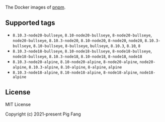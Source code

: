 The Docker images of [pnpm](https://pnpm.io).

## Supported tags

- `8.10.3-node20-bullseye`, `8.10-node20-bullseye`, `8-node20-bullseye`, `node20-bullseye`, `8.10.3-node20`, `8.10-node20`, `8-node20`, `node20`, `8.10.3-bullseye`, `8.10-bullseye`, `8-bullseye`, `bullseye`, `8.10.3`, `8.10`, `8`
- `8.10.3-node18-bullseye`, `8.10-node18-bullseye`, `8-node18-bullseye`, `node18-bullseye`, `8.10.3-node18`, `8.10-node18`, `8-node18`, `node18`
- `8.10.3-node20-alpine`, `8.10-node20-alpine`, `8-node20-alpine`, `node20-alpine`, `8.10.3-alpine`, `8.10-alpine`, `8-alpine`, `alpine`
- `8.10.3-node18-alpine`, `8.10-node18-alpine`, `8-node18-alpine`, `node18-alpine`

## License

MIT License

Copyright (c) 2021-present Pig Fang

